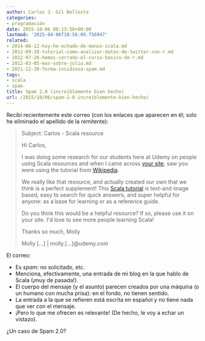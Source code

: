 ```yaml
---
author: Carlos J. Gil Bellosta
categories:
- programación
date: 2015-10-06 08:13:50+00:00
lastmod: '2025-04-06T18:56:09.756947'
related:
- 2014-06-12-hoy-he-echado-de-menos-scala.md
- 2012-09-28-tutorial-como-analizar-datos-de-twitter-con-r.md
- 2012-07-26-hemos-cerrado-el-curso-basico-de-r.md
- 2012-03-05-mas-sobre-julia.md
- 2021-12-30-forma-insidiosa-spam.md
tags:
- scala
- spam
title: Spam 2.0 (increíblemente bien hecho)
url: /2015/10/06/spam-2-0-increiblemente-bien-hecho/
---
```


Recibí recientemente este correo (con los enlaces que aparecen en él; solo he eliminado el apellido de la remitente):

> Subject: Carlos - Scala resource
>
> Hi Carlos,
>
> I was doing some research for our students here at Udemy on people using Scala resources and when I came across [your site](https://datanalytics.com/2014/06/12/hoy-he-echado-de-menos-scala/), saw you were using the tutorial from [Wikipedia](http://en.wikipedia.org/wiki/Scala_(programming_language)).
>
> We really like that resource, and actually created our own that we think is a perfect supplement! This [Scala tutorial](https://blog.udemy.com/scala-tutorial-getting-started-with-scala/) is text-and image based, easy to search for quick answers, and super helpful for anyone: as a base for learning or as a reference guide.
>
> Do you think this would be a helpful resource? If so, please use it on your site. I'd love to see more people learning Scala!
>
> Thanks so much,
> Molly
>
> Molly [...] | molly.[...]@udemy.com

El correo:

* Es _spam_: no solicitado, etc.
* Menciona, efectivamente, una entrada de mi blog en la que hablo de Scala (¡muy de pasada!).
* El cuerpo del mensaje (y el asunto) parecen creados por una máquina (o un humano con mucha prisa): en el fondo, no tienen sentido.
* La entrada a la que se refieren está escrita en español y no tiene nada que ver con el mensaje.
* ¡Pero lo que me ofrecen es relevante! (De hecho, le voy a echar un vistazo).

¿Un caso de Spam 2.0?